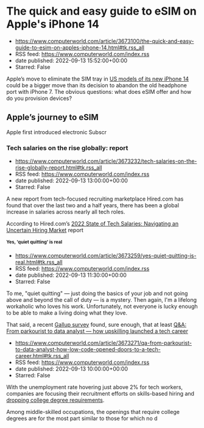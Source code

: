 # The quick and easy guide to eSIM on Apple's iPhone 14
 - https://www.computerworld.com/article/3673100/the-quick-and-easy-guide-to-esim-on-apples-iphone-14.html#tk.rss_all
 - RSS feed: https://www.computerworld.com/index.rss
 - date published: 2022-09-13 15:52:00+00:00
 - Starred: False

<article>
	<section class="page">
<p>Apple’s move to eliminate the SIM tray in <a href="https://www.computerworld.com/article/3672932/after-apples-iphone-14-launch-event-a-few-things-to-consider.html">US models of its new iPhone 14</a> could be a bigger move than its decision to abandon the old headphone port with iPhone 7. The obvious questions: what does eSIM offer and how do you provision devices?</p><h2><strong>Apple’s journey to eSIM</strong></h2>
<p>Apple first introduced electronic Subscr

# Tech salaries on the rise globally: report
 - https://www.computerworld.com/article/3673232/tech-salaries-on-the-rise-globally-report.html#tk.rss_all
 - RSS feed: https://www.computerworld.com/index.rss
 - date published: 2022-09-13 13:00:00+00:00
 - Starred: False

<article>
	<section class="page">
<p>A new report from tech-focused recruiting marketplace Hired.com has found that over the last two and a half years, there has been a global increase in salaries across nearly all tech roles.</p><p>According to Hired.com’s <a href="https://hired.com/state-of-tech-salaries/2022/?utm_source=pr&amp;utm_medium=content&amp;utm_campaign=(a-all)(l-all)(r-all)(sots-uk-prs-rls)" rel="nofollow">2022 State of Tech Salaries: Navigating an Uncertain Hiring Market</a> report

# Yes, 'quiet quitting' is real
 - https://www.computerworld.com/article/3673259/yes-quiet-quitting-is-real.html#tk.rss_all
 - RSS feed: https://www.computerworld.com/index.rss
 - date published: 2022-09-13 11:30:00+00:00
 - Starred: False

<article>
	<section class="page">
<p>To me, "quiet quitting" — just doing the basics of your job and not going above and beyond the call of duty — is a mystery. Then again, I'm a lifelong workaholic who loves his work. Unfortunately, not everyone is lucky enough to be able to make a living doing what they love.</p><p>That said, a recent <a href="https://www.gallup.com/home.aspx" rel="nofollow">Gallup survey</a> found, sure enough, that at least <a href="https://www.gallup.com/workplace/398306/qu

# Q&A: From parkourist to data analyst — how upskilling launched a tech career
 - https://www.computerworld.com/article/3673271/qa-from-parkourist-to-data-analyst-how-low-code-opened-doors-to-a-tech-career.html#tk.rss_all
 - RSS feed: https://www.computerworld.com/index.rss
 - date published: 2022-09-13 10:00:00+00:00
 - Starred: False

<article>
	<section class="page">
<p>With the unemployment rate hovering just above 2% for tech workers, companies are focusing their recruitment efforts on skills-based hiring and <a href="https://www.computerworld.com/article/3669412/companies-move-to-drop-college-degree-requirements-for-new-hires-focus-on-skills.html">dropping college degree requirements</a>.</p><p>Among middle-skilled occupations, the openings that require college degrees are for the most part similar to those for which no d
